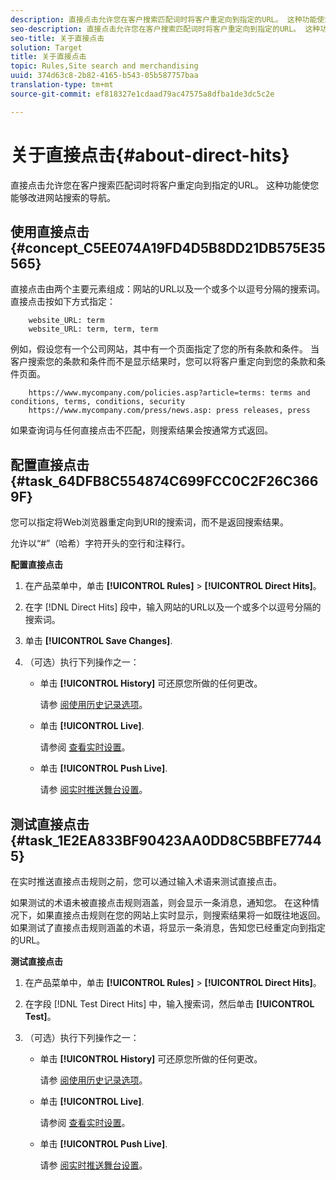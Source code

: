 ```yaml
---
description: 直接点击允许您在客户搜索匹配词时将客户重定向到指定的URL。 这种功能使您能够改进网站搜索的导航。
seo-description: 直接点击允许您在客户搜索匹配词时将客户重定向到指定的URL。 这种功能使您能够改进网站搜索的导航。
seo-title: 关于直接点击
solution: Target
title: 关于直接点击
topic: Rules,Site search and merchandising
uuid: 374d63c8-2b82-4165-b543-05b587757baa
translation-type: tm+mt
source-git-commit: ef818327e1cdaad79ac47575a8dfba1de3dc5c2e

---
```



# 关于直接点击{#about-direct-hits}

直接点击允许您在客户搜索匹配词时将客户重定向到指定的URL。 这种功能使您能够改进网站搜索的导航。

## 使用直接点击 {#concept_C5EE074A19FD4D5B8DD21DB575E35565}

直接点击由两个主要元素组成：网站的URL以及一个或多个以逗号分隔的搜索词。 直接点击按如下方式指定：

```
    website_URL: term
    website_URL: term, term, term
```

例如，假设您有一个公司网站，其中有一个页面指定了您的所有条款和条件。 当客户搜索您的条款和条件而不是显示结果时，您可以将客户重定向到您的条款和条件页面。

```
    https://www.mycompany.com/policies.asp?article=terms: terms and conditions, terms, conditions, security
    https://www.mycompany.com/press/news.asp: press releases, press
```

如果查询词与任何直接点击不匹配，则搜索结果会按通常方式返回。

## 配置直接点击 {#task_64DFB8C554874C699FCC0C2F26C3669F}

您可以指定将Web浏览器重定向到URI的搜索词，而不是返回搜索结果。

<!-- 

t_configuring_direct_hits.xml

 -->

允许以“#”（哈希）字符开头的空行和注释行。

**配置直接点击**

1. 在产品菜单中，单击 **[!UICONTROL Rules]** > **[!UICONTROL Direct Hits]**。
1. 在字 [!DNL Direct Hits] 段中，输入网站的URL以及一个或多个以逗号分隔的搜索词。
1. 单击 **[!UICONTROL Save Changes]**.
1. （可选）执行下列操作之一：

   * 单击 **[!UICONTROL History]** 可还原您所做的任何更改。

      请参 [阅使用历史记录选项](../t-using-the-history-option.md#task_70DD3F87A67242BBBD2CB27156F43002)。

   * 单击 **[!UICONTROL Live]**.

      请参阅 [查看实时设置](../c-about-staging.md#task_401A0EBDB5DB4D4CA933CBA7BECDC10F)。

   * 单击 **[!UICONTROL Push Live]**.

      请参 [阅实时推送舞台设置](../c-about-staging.md#task_44306783B4C0408AAA58B471DAF2D9A4)。

## 测试直接点击 {#task_1E2EA833BF90423AA0DD8C5BBFE77445}

在实时推送直接点击规则之前，您可以通过输入术语来测试直接点击。

<!-- 

t_testing_direct_hits.xml

 -->

如果测试的术语未被直接点击规则涵盖，则会显示一条消息，通知您。 在这种情况下，如果直接点击规则在您的网站上实时显示，则搜索结果将一如既往地返回。 如果测试了直接点击规则涵盖的术语，将显示一条消息，告知您已经重定向到指定的URL。

**测试直接点击**

1. 在产品菜单中，单击 **[!UICONTROL Rules]** > **[!UICONTROL Direct Hits]**。
1. 在字段 [!DNL Test Direct Hits] 中，输入搜索词，然后单击 **[!UICONTROL Test]**。
1. （可选）执行下列操作之一：

   * 单击 **[!UICONTROL History]** 可还原您所做的任何更改。

      请参 [阅使用历史记录选项](../t-using-the-history-option.md#task_70DD3F87A67242BBBD2CB27156F43002)。

   * 单击 **[!UICONTROL Live]**.

      请参阅 [查看实时设置](../c-about-staging.md#task_401A0EBDB5DB4D4CA933CBA7BECDC10F)。

   * 单击 **[!UICONTROL Push Live]**.

      请参 [阅实时推送舞台设置](../c-about-staging.md#task_44306783B4C0408AAA58B471DAF2D9A4)。

